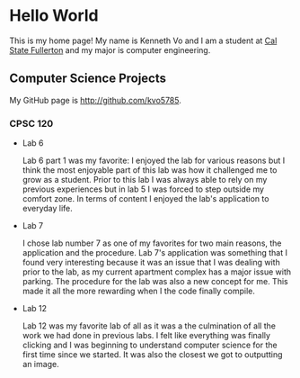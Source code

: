 # Hello World

This is my home page! My name is Kenneth Vo and I am a student at [Cal State Fullerton](http://www.fullerton.edu/) and my major is computer engineering.

## Computer Science Projects

My GitHub page is http://github.com/kvo5785.

### CPSC 120


* Lab 6

    Lab 6 part 1 was my favorite: I enjoyed the lab for various reasons but I think the most enjoyable part of this lab was how it challenged me to grow as a student. Prior to this lab I was always able to rely on my previous experiences but in lab 5 I was forced to step outside my comfort zone. In terms of content I enjoyed the lab's application to everyday life. 

* Lab 7 

    I chose lab number 7 as one of my favorites for two main reasons, the application and the procedure. Lab 7's application was something that I found very interesting because it was an issue that I was dealing with prior to the lab, as my current apartment complex has a major issue with parking. The procedure for the lab was also a new concept for me. This made it all the more rewarding when I the code finally compile. 

* Lab 12 

    Lab 12 was my favorite lab of all as it was a the culmination of all the work we had done in previous labs. I felt like everything was finally clicking and I was beginning to understand computer science for the first time since we started. It was also the closest we got to outputting an image. 
